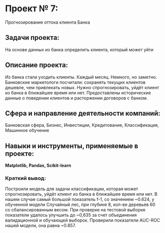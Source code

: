# Проект № 7: 
Прогнозирование оттока клиента Банка

## Задачи проекта:
На основе данных из банка определить клиента, который может уйти

## Описание проекта:
Из банка стали уходить клиенты. Каждый месяц. Немного, но заметно. 
Банковские маркетологи посчитали: сохранять текущих клиентов дешевле, чем привлекать новых.
Нужно спрогнозировать, уйдёт клиент из банка в ближайшее время или нет. 
Предоставлены исторические данные о поведении клиентов и расторжении договоров с банком.

## Сфера и направление деятельности компаний:
Банковская сфера, Бизнес, Инвестиции, Кредитование, Классификация, Машинное обучение

## Навыки и инструменты, применяемые в проекте:
**Matplotlib, Pandas, Scikit-learn**

### Краткий вывод:

Построили модель для задачи классификации, которая может спрогнозировать, уйдёт клиент из банка в ближайшее время или нет. В нашем случае самый большой показатель f-1, со значением ~0.624, у обученной модели Cлучайный лес, при глубине 8, кол-ве деревьев 60 со сбалансированным весом. При проверке на тестовой выборке показатели удалось улучшить до ~0,635 за счет объединения валидационной и обучающей выборок. Проверили показатели AUC-ROC нашей модели, она равна ~0.857.

